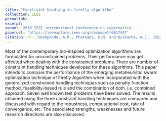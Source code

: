 ```yaml
---
title: "Constraint handling in firefly algorithm"
collection: IEEE
permalink:
excerpt:
venue: '2013 IEEE international conference on cybernetics'
paperurl: 'https://ieeexplore.ieee.org/document/6617447'
citation: <!--'Deshpande, A.M., Phatnani, G.M. and Kulkarni, A.J., 2013, June. Constraint handling in firefly algorithm. In 2013 IEEE international conference on cybernetics (CYBCO) (pp. 186-190). IEEE.'-->
---
```


Most of the contemporary bio-inspired optimization algorithms are formulated for unconstrained problems. Their performance may get affected when dealing with the constrained problems. There are number of constraint handling techniques developed for these algorithms. This paper intends to compare the performance of the emerging metaheuristic swarm optimization technique of Firefly Algorithm when incorporated with the generalized constrained handling techniques such as penalty function method, feasibility-based rule and the combination of both, i.e. combined approach. Seven well known test problems have been solved. The results obtained using the three constraint handling techniques are compared and discussed with regard to the robustness, computational cost, rate of convergence, etc. The associated strengths, weaknesses and future research directions are also discussed.

